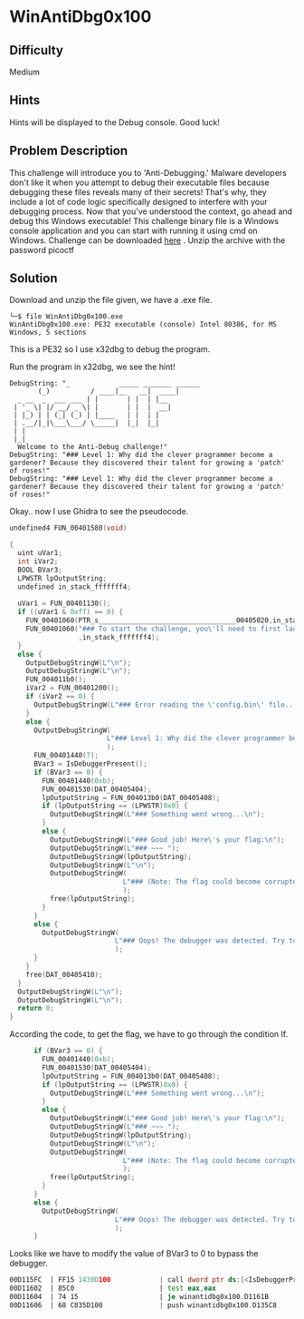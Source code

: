 # WinAntiDbg0x100
## Difficulty 
Medium
## Hints 
Hints will be displayed to the Debug console. Good luck!
## Problem Description
This challenge will introduce you to 'Anti-Debugging.' Malware developers don't like it when you attempt to debug their executable files because debugging these files reveals many of their secrets! That's why, they include a lot of code logic specifically designed to interfere with your debugging process.
Now that you've understood the context, go ahead and debug this Windows executable!
This challenge binary file is a Windows console application and you can start with running it using cmd on Windows.
Challenge can be downloaded [here](https://artifacts.picoctf.net/c_titan/54/WinAntiDbg0x100.zip) . Unzip the archive with the password picoctf
## Solution
Download and unzip the file given, we have a .exe file.
```
└─$ file WinAntiDbg0x100.exe
WinAntiDbg0x100.exe: PE32 executable (console) Intel 80386, for MS Windows, 5 sections
```
This is a PE32 so I use x32dbg to debug the program. 

Run the program in x32dbg, we see the hint!
```
DebugString: "_            _____ _______ ______  
       (_)          / ____|__   __|  ____| 
  _ __  _  ___ ___ | |       | |  | |__    
 | '_ \| |/ __/ _ \| |       | |  |  __|   
 | |_) | | (_| (_) | |____   | |  | |      
 | .__/|_|\___\___/ \_____|  |_|  |_|      
 | |                                       
 |_|                                       
  Welcome to the Anti-Debug challenge!"
DebugString: "### Level 1: Why did the clever programmer become a gardener? Because they discovered their talent for growing a 'patch' of roses!"
DebugString: "### Level 1: Why did the clever programmer become a gardener? Because they discovered their talent for growing a 'patch' of roses!"
```

Okay.. now I use Ghidra to see the pseudocode.
```C
undefined4 FUN_00401580(void)

{
  uint uVar1;
  int iVar2;
  BOOL BVar3;
  LPWSTR lpOutputString;
  undefined in_stack_fffffff4;
  
  uVar1 = FUN_00401130();
  if ((uVar1 & 0xff) == 0) {
    FUN_00401060(PTR_s__________________________________00405020,in_stack_fffffff4);
    FUN_00401060("### To start the challenge, you\'ll need to first launch this program using a debugger!\n"
                 ,in_stack_fffffff4);
  }
  else {
    OutputDebugStringW(L"\n");
    OutputDebugStringW(L"\n");
    FUN_004011b0();
    iVar2 = FUN_00401200();
    if (iVar2 == 0) {
      OutputDebugStringW(L"### Error reading the \'config.bin\' file... Challenge aborted.\n");
    }
    else {
      OutputDebugStringW(
                        L"### Level 1: Why did the clever programmer become a gardener? Because they discovered their talent for growing a \'patch\' of roses!\n"
                        );
      FUN_00401440(7);
      BVar3 = IsDebuggerPresent();
      if (BVar3 == 0) {
        FUN_00401440(0xb);
        FUN_00401530(DAT_00405404);
        lpOutputString = FUN_004013b0(DAT_00405408);
        if (lpOutputString == (LPWSTR)0x0) {
          OutputDebugStringW(L"### Something went wrong...\n");
        }
        else {
          OutputDebugStringW(L"### Good job! Here\'s your flag:\n");
          OutputDebugStringW(L"### ~~~ ");
          OutputDebugStringW(lpOutputString);
          OutputDebugStringW(L"\n");
          OutputDebugStringW(
                            L"### (Note: The flag could become corrupted if the process state is tampered with in any way.)\n\n"
                            );
          free(lpOutputString);
        }
      }
      else {
        OutputDebugStringW(
                          L"### Oops! The debugger was detected. Try to bypass this check to get the flag!\n"
                          );
      }
    }
    free(DAT_00405410);
  }
  OutputDebugStringW(L"\n");
  OutputDebugStringW(L"\n");
  return 0;
}
```
According the code, to get the flag, we have to go through the condition If.
```C
      if (BVar3 == 0) {
        FUN_00401440(0xb);
        FUN_00401530(DAT_00405404);
        lpOutputString = FUN_004013b0(DAT_00405408);
        if (lpOutputString == (LPWSTR)0x0) {
          OutputDebugStringW(L"### Something went wrong...\n");
        }
        else {
          OutputDebugStringW(L"### Good job! Here\'s your flag:\n");
          OutputDebugStringW(L"### ~~~ ");
          OutputDebugStringW(lpOutputString);
          OutputDebugStringW(L"\n");
          OutputDebugStringW(
                            L"### (Note: The flag could become corrupted if the process state is tampered with in any way.)\n\n"
                            );
          free(lpOutputString);
        }
      }
      else {
        OutputDebugStringW(
                          L"### Oops! The debugger was detected. Try to bypass this check to get the flag!\n"
                          );
      }
```
Looks like we have to modify the value of BVar3 to 0 to bypass the debugger. 
```asm
00D115FC  | FF15 1430D100            | call dword ptr ds:[<IsDebuggerPresent>]      |
00D11602  | 85C0                     | test eax,eax                                 |
00D11604  | 74 15                    | je winantidbg0x100.D1161B                    |
00D11606  | 68 C835D100              | push winantidbg0x100.D135C8                  | D135C8:L"### Oops! The debugger was detected. Try to bypass this check to get the flag!\n"
```
  
